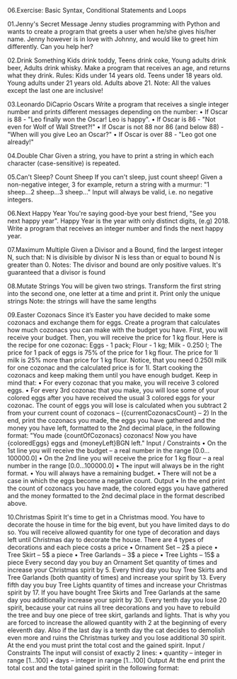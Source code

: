 06.Exercise: Basic Syntax, Conditional Statements and Loops

  01.Jenny's Secret Message
Jenny studies programming with Python and wants to create a program that greets a user when he/she gives his/her name. Jenny however is in love with Johnny, and would like to greet him differently. Can you help her?

  02.Drink Something
Kids drink toddy, Teens drink coke, Young adults drink beer, Adults drink whisky.
Make a program that receives an age, and returns what they drink.
Rules:
Kids under 14 years old.
Teens under 18 years old.
Young adults under 21 years old.
Adults above 21.
Note: All the values except the last one are inclusive!

  03.Leonardo DiCaprio Oscars
Write a program that receives a single integer number and prints different messages depending on the number:
    • If Oscar is 88 - "Leo finally won the Oscar! Leo is happy".
    • If Oscar is 86 - "Not even for Wolf of Wall Street?!"
    • If Oscar is not 88 nor 86 (and below 88) - "When will you give Leo an Oscar?"
    • If Oscar is over 88 - "Leo got one already!"
    
  04.Double Char
Given a string, you have to print a string in which each character (case-sensitive) is repeated.

  05.Can't Sleep? Count Sheep
If you can't sleep, just count sheep! Given a non-negative integer, 3 for example, return a string with a murmur: "1 sheep...2 sheep...3 sheep..." 
Input will always be valid, i.e. no negative integers.

  06.Next Happy Year
You're saying good-bye your best friend, "See you next happy year". Happy Year is the year with only distinct digits, (e.g) 2018. 
Write a program that receives an integer number and finds the next happy year.

  07.Maximum Multiple
Given a Divisor and a Bound, find the largest integer N, such that:
N is divisible by divisor
N is less than or equal to bound
N is greater than 0.
Notes: The divisor and bound are only positive values. It's guaranteed that a divisor is found

  08.Mutate Strings
You will be given two strings. Transform the first string into the second one, one letter at a time and print it. Print only the unique strings
Note: the strings will have the same lengths

  09.Easter Cozonacs
Since it’s Easter you have decided to make some cozonacs and exchange them for eggs.
Create a program that calculates how much cozonacs you can make with the budget you have. First, you will receive your budget. Then, you will receive the price for 1 kg flour. Here is the recipe for one cozonac:
Eggs - 1 pack;
Flour - 1 kg;
Milk - 0.250 l;
The price for 1 pack of eggs is 75% of the price for 1 kg flour. The price for 1l milk is 25% more than price for 1 kg flour. Notice, that you need 0.250l milk for one cozonac and the calculated price is for 1l.
Start cooking the cozonacs and keep making them until you have enough budget. Keep in mind that:
    • For every cozonac that you make, you will receive 3 colored eggs. 
    • For every 3rd cozonac that you make, you will lose some of your colored eggs after you have received the usual 3 colored eggs for your cozonac. The count of eggs you will lose is calculated when you subtract 2 from your current count of cozonacs – ({currentCozonacsCount} – 2)
In the end, print the cozonacs you made, the eggs you have gathered and the money you have left, formatted to the 2nd decimal place, in the following format:
"You made {countOfCozonacs} cozonacs! Now you have {coloredEggs} eggs and {moneyLeft}BGN left."
Input / Constraints
    • On the 1st line you will receive the budget – a real number in the range [0.0…100000.0]
    • On the 2nd line you will receive the price for 1 kg flour – a real number in the range [0.0…100000.0]
    • The input will always be in the right format.
    • You will always have a remaining budget.
    • There will not be a case in which the eggs become a negative count.
Output
    • In the end print the count of cozonacs you have made, the colored eggs you have gathered and the money formatted to the 2nd decimal place in the format described above.
   
  10.Christmas Spirit 
It's time to get in a Christmas mood. You have to decorate the house in time for the big event, but you have limited days to do so.
You will receive allowed quantity for one type of decoration and days left until Christmas day to decorate the house.
There are 4 types of decorations and each piece costs a price
    • Ornament Set – 2$ a piece
    • Tree Skirt – 5$ a piece
    • Tree Garlands – 3$ a piece
    • Tree Lights – 15$ a piece
Every second day you buy an Ornament Set quantity of times and increase your Christmas spirit by 5.
Every third day you buy Tree Skirts and Tree Garlands (both quantity of times) and increase your spirit by 13.
Every fifth day you buy Tree Lights quantity of times and increase your Christmas spirit by 17. If you have bought Tree Skirts and Tree Garlands at the same day you additionally increase your spirit by 30.
Every tenth day you lose 20 spirit, because your cat ruins all tree decorations and you have to rebuild the tree and buy one piece of tree skirt, garlands and lights. That is why you are forced to increase the allowed quantity with 2 at the beginning of every eleventh day.
Also if the last day is a tenth day the cat decides to demolish even more and ruins the Christmas turkey and you lose additional 30 spirit.
At the end you must print the total cost and the gained spirit.
Input / Constraints
The input will consist of exactly 2 lines:
    • quantity – integer in range [1…100]
    • days – integer in range [1…100]
Output
At the end print the total cost and the total gained spirit in the following format:
